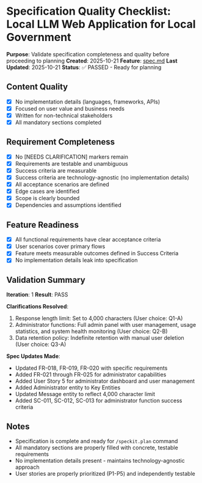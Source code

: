 # Specification Quality Checklist: Local LLM Web Application for Local Government

**Purpose**: Validate specification completeness and quality before proceeding to planning
**Created**: 2025-10-21
**Feature**: [spec.md](../spec.md)
**Last Updated**: 2025-10-21
**Status**: ✅ PASSED - Ready for planning

## Content Quality

- [x] No implementation details (languages, frameworks, APIs)
- [x] Focused on user value and business needs
- [x] Written for non-technical stakeholders
- [x] All mandatory sections completed

## Requirement Completeness

- [x] No [NEEDS CLARIFICATION] markers remain
- [x] Requirements are testable and unambiguous
- [x] Success criteria are measurable
- [x] Success criteria are technology-agnostic (no implementation details)
- [x] All acceptance scenarios are defined
- [x] Edge cases are identified
- [x] Scope is clearly bounded
- [x] Dependencies and assumptions identified

## Feature Readiness

- [x] All functional requirements have clear acceptance criteria
- [x] User scenarios cover primary flows
- [x] Feature meets measurable outcomes defined in Success Criteria
- [x] No implementation details leak into specification

## Validation Summary

**Iteration**: 1
**Result**: PASS

**Clarifications Resolved**:
1. Response length limit: Set to 4,000 characters (User choice: Q1-A)
2. Administrator functions: Full admin panel with user management, usage statistics, and system health monitoring (User choice: Q2-B)
3. Data retention policy: Indefinite retention with manual user deletion (User choice: Q3-A)

**Spec Updates Made**:
- Updated FR-018, FR-019, FR-020 with specific requirements
- Added FR-021 through FR-025 for administrator capabilities
- Added User Story 5 for administrator dashboard and user management
- Added Administrator entity to Key Entities
- Updated Message entity to reflect 4,000 character limit
- Added SC-011, SC-012, SC-013 for administrator function success criteria

## Notes

- Specification is complete and ready for `/speckit.plan` command
- All mandatory sections are properly filled with concrete, testable requirements
- No implementation details present - maintains technology-agnostic approach
- User stories are properly prioritized (P1-P5) and independently testable
